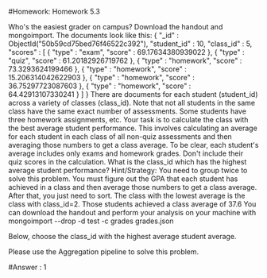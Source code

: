 #Homework: Homework 5.3

Who's the easiest grader on campus?
Download the handout and mongoimport.
The documents look like this:
{
    "_id" : ObjectId("50b59cd75bed76f46522c392"),
    "student_id" : 10,
    "class_id" : 5,
    "scores" : [
        {
            "type" : "exam",
            "score" : 69.17634380939022
        },
        {
            "type" : "quiz",
            "score" : 61.20182926719762
        },
        {
            "type" : "homework",
            "score" : 73.3293624199466
        },
        {
            "type" : "homework",
            "score" : 15.206314042622903
        },
        {
            "type" : "homework",
            "score" : 36.75297723087603
        },
        {
            "type" : "homework",
            "score" : 64.42913107330241
        }
    ]
}
There are documents for each student (student_id) across a variety of classes (class_id). Note that not all students in the same class have the same exact number of assessments. Some students have three homework assignments, etc.
Your task is to calculate the class with the best average student performance. This involves calculating an average for each student in each class of all non-quiz assessments and then averaging those numbers to get a class average. To be clear, each student's average includes only exams and homework grades. Don't include their quiz scores in the calculation.
What is the class_id which has the highest average student performance?
Hint/Strategy: You need to group twice to solve this problem. You must figure out the GPA that each student has achieved in a class and then average those numbers to get a class average. After that, you just need to sort. The class with the lowest average is the class with class_id=2. Those students achieved a class average of 37.6
You can download the handout and perform your analysis on your machine with
mongoimport --drop -d test -c grades grades.json

Below, choose the class_id with the highest average student average.

Please use the Aggregation pipeline to solve this problem.


#Answer : 1
